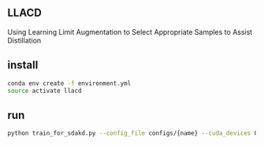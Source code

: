 ## LLACD
Using Learning Limit Augmentation to Select Appropriate Samples to Assist Distillation

## install

```bash
conda env create -f environment.yml
source activate llacd
```
## run

```bash
python train_for_sdakd.py --config_file configs/{name} --cuda_devices 0,1,2,3,4,5,6,7
```
